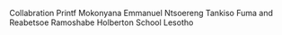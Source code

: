 Collabration Printf
Mokonyana Emmanuel Ntsoereng Tankiso Fuma and Reabetsoe Ramoshabe
Holberton School Lesotho
